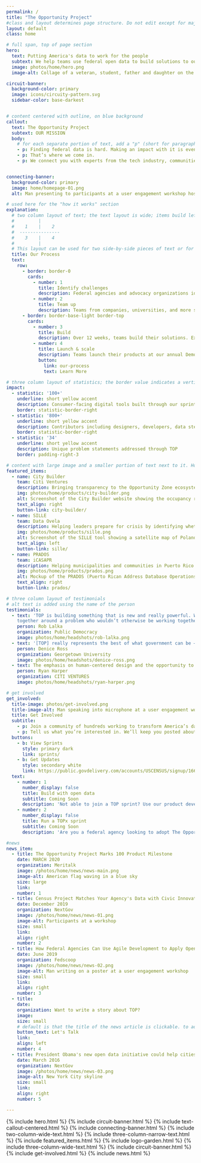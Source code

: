 ```yaml
---
permalink: /
title: "The Opportunity Project"
#class and layout determines page structure. Do not edit except for major updates!
layout: default
class: home

# full span, top of page section
hero:
  text: Putting America's data to work for the people
  subtext: We help teams use federal open data to build solutions to our nation’s toughest challenges
  image: photos/home/hero.png
  image-alt: Collage of a veteran, student, father and daughter on the beach, workshop participants, and a conference speaker.

circuit-banner:
  background-color: primary
  image: icons/circuity-pattern.svg
  sidebar-color: base-darkest


# content centered with outline, on blue background
callout:
  text: The Opportunity Project
  subtext: OUR MISSION
  body:
    # for each separate portion of text, add a "p" (short for paragraph)
    - p: Finding federal data is hard. Making an impact with it is even harder.
    - p: That’s where we come in.
    - p: We connect you with experts from the tech industry, communities, and government to help you turn federal open data into life-changing tech, faster.


connecting-banner:
  background-color: primary
  image: home/homepage-01.png
  alt: Man presenting to participants at a user engagement workshop hosted by The Opportunity Project

# used here for the "how it works" section
explanation:
  # two column layout of text; the text layout is wide; items build left to right and top to bottom, meaning the first item listed will be left aligned, the next will be next to it (in the right column), the third will be in a new row below, left aligned under the first item, and so on.
  #         |    
  #    1    |    2
  #  ---------------
  #    3    |    4
  #         |    
  # This layout can be used for two side-by-side pieces of text or for a "quad" style layout. If items should be numbered, follow this pattern. If no numbers are needed, the "number" item should marked false
  title: Our Process
  text:
    row:
      - border: border-0
        cards:
          - number: 1
            title: Identify challenges
            description: Federal agencies and advocacy organizations identify our nation’s most pressing social, economic, and environmental challenges.
          - number: 2
            title: Team up
            description: Teams from companies, universities, and more sign up to build digital products that use federal open data to help solve these challenges.
      - border: border-base-light border-top
        cards:
          - number: 3
            title: Build
            description: Over 12 weeks, teams build their solutions. Experts  provide feedback on user needs, product strategy, and the best datasets available to solve each problem.
          - number: 4
            title: Launch & scale
            description: Teams launch their products at our annual Demo Day showcase. Afterward, we continue to help teams deploy their solutions to their target end users.
            button:
              link: our-process
              text: Learn More

# three column layout of statistics; the border value indicates a vertical line to the side of the text. The underline indicates a separator between the statistic and the description
impact:
  - statistic: '100+'
    underline: short yellow accent
    description: Consumer-facing digital tools built through our sprints since 2016 <br><br>
    border: statistic-border-right
  - statistic: '800+'
    underline: short yellow accent
    description: Contributors including designers, developers, data stewards, and community advocates
    border: statistic-border-right
  - statistic: '34'
    underline: short yellow accent
    description: Unique problem statements addressed through TOP
    border: padding-right-3

# content with large image and a smaller portion of text next to it. How the image and text are placed next to each other is determined by the value for the "text align"
featured_items:
  - name: City Builder
    team: Citi Ventures
    description: Bringing transparency to the Opportunity Zone ecosystem for private investors, fund managers, wealth managers, and municipalities
    img: photos/home/products/city-builder.png
    alt: Screenshot of the City Builder website showing the occupancy rate of a selected region
    text_align: right
    button-link: city-builder/
  - name: SILLE
    team: Data Ovela
    description: Helping leaders prepare for crisis by identifying whether local infrastructure is at risk of catastrophic failure
    img: photos/home/products/sille.png
    alt: Screenshot of the SILLE tool showing a satellite map of Poland with interactive features
    text_align: left
    button-link: sille/
  - name: PRADOS
    team: iCASAPR
    description: Helping municipalities and communities in Puerto Rico collect and use address data to improve emergency response
    img: photos/home/products/prados.png
    alt: Mockup of the PRADOS (Puerto Rican Address Database Operations Support) tool on an iPad
    text_align: right
    button-link: prados/

# three column layout of testimonials
# alt text is added using the name of the person
testimonials:
  - text: 'TOP is building something that is new and really powerful. With government as a convener, it can get people    
    together around a problem who wouldn’t otherwise be working together.'
    person: Rob Lalka
    organization: Public Democracy
    image: photos/home/headshots/rob-lalka.png
  - text: '[TOP] really represents the best of what government can be — a platform for engagement that is so core to our democracy.'
    person: Denice Ross
    organization: Georgetown University
    image: photos/home/headshots/denice-ross.png
  - text: The emphasis on human-centered design and the opportunity to speak to all of these different advocates and stakeholders was key in creating a product that would actually help the end user.
    person: Ryan Harper
    organization: CITI VENTURES
    image: photos/home/headshots/ryan-harper.png

# get involved
get_involved:
  title-image: photos/get-involved.png
  title-image-alt: Man speaking into microphone at a user engagement workshop hosted by The Opportunity Project
  title: Get Involved
  subtitle:
    - p: Join a community of hundreds working to transform America’s data into America’s innovation.
    - p: Tell us what you’re interested in. We’ll keep you posted about opportunities to join a sprint, attend an event, and more.
  buttons:
    - b: View Sprints
      style: primary dark
      link: sprints/
    - b: Get Updates
      style: secondary white
      link: https://public.govdelivery.com/accounts/USCENSUS/signup/16610
  text:
    - number: 1
      number_display: false
      title: Build with open data
      subtitle: Coming Soon
      description: 'Not able to join a TOP sprint? Use our product development toolkit—based on the TOP sprint model—to create civic impact with open data. We cover user research, navigating federal data, and more.'
    - number: 2
      number_display: false
      title: Run a TOPx sprint
      subtitle: Coming Soon
      description: 'Are you a federal agency looking to adopt The Opportunity Project model? Use our TOPx toolkit—a step-by-step resource complete with sample materials—to help run your own TOP sprint.'

#news
news_item:
  - title: The Opportunity Project Marks 100 Product Milestone
    date: MARCH 2020
    organization: Meritalk
    image: /photos/home/news/news-main.png
    image-alt: American flag waving in a blue sky
    size: large
    link:
    number: 1
  - title: Census Project Matches Your Agency's Data with Civic Innovators
    date: December 2019
    organization: NextGov
    image: /photos/home/news/news-01.png
    image-alt: Participants at a workshop
    size: small
    link:
    align: right
    number: 2
  - title: How Federal Agencies Can Use Agile Development to Apply Open Data
    date: June 2019
    organization: Fedscoop
    image: /photos/home/news/news-02.png
    image-alt: Man writing on a poster at a user engagement workshop
    size: small
    link:
    align: right
    number: 3
  - title:
    date:
    organization: Want to write a story about TOP?
    image:
    size: small
    # default is that the title of the news article is clickable. to add another card (either that is not a news item or that uses a button) add "button text" and the text will appear on the button and the link will be attached there, not on any other part of the card
    button_text: Let's Talk
    link:
    align: left
    number: 4
  - title: President Obama's new open data initiative could help cities help themselves
    date: March 2016
    organization: NextGov
    image: /photos/home/news/news-03.png
    image-alt: New York City skyline
    size: small
    link:
    align: right
    number: 5

---
```

{% include hero.html %}
{% include circuit-banner.html %}
{% include text-callout-centered.html %}
{% include connecting-banner.html %}
{% include two-column-wide-text.html %}
{% include three-column-narrow-text.html %}
{% include featured_items.html %}
{% include logo-garden.html %}
{% include three-column-wide-text.html %}
{% include circuit-banner.html %}
{% include get-involved.html %}
{% include news.html %}
